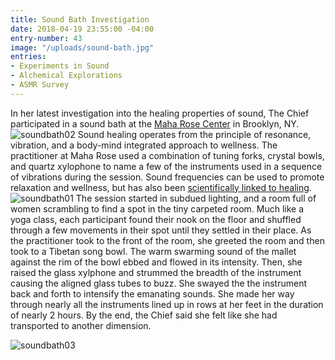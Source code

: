 ```yaml
---
title: Sound Bath Investigation
date: 2018-04-19 23:55:00 -04:00
entry-number: 43
image: "/uploads/sound-bath.jpg"
entries:
- Experiments in Sound
- Alchemical Explorations
- ASMR Survey
---
```


In her latest investigation into the healing properties of sound, The Chief participated in a sound bath at the [Maha Rose Center](https://www.maharose.com/) in Brooklyn, NY.
![soundbath02](/uploads/soundbath02)
Sound healing operates from the principle of resonance, vibration, and a body-mind integrated approach to wellness. The practitioner at Maha Rose used a combination of tuning forks, crystal bowls, and quartz xylophone to name a few of the instruments used in a sequence of vibrations during the session. Sound frequencies can be used to promote relaxation and wellness, but has also been [scientifically linked to healing](https://onlinelibrary.wiley.com/doi/full/10.1111/j.1365-2044.2005.04287.x).
![soundbath01](/uploads/soundbath01)
The session started in subdued lighting, and a room full of women scrambling to find a spot in the tiny carpeted room. Much like a yoga class, each participant found their nook on the floor and shuffled through a few movements in their spot until they settled in their place. As the practitioner took to the front of the room, she greeted the room and then took to a Tibetan song bowl. The warm swarming sound of the mallet against the rim of the bowl ebbed and flowed in its intensity. Then, she raised the glass xylphone and strummed the breadth of the instrument causing the aligned glass tubes to buzz. She swayed the the instrument back and forth to intensify the emanating sounds. She made her way through nearly all the instruments lined up in rows at her feet in the duration of nearly 2 hours. By the end, the Chief said she felt like she had transported to another dimension.

![soundbath03](/uploads/soundbath03)